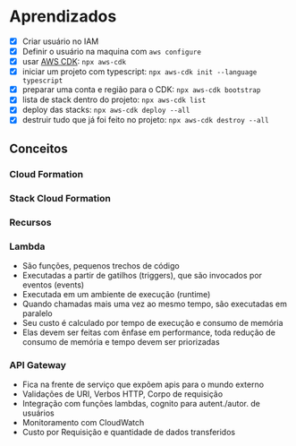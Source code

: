 # Aprendizados

- [x] Criar usuário no IAM
- [x] Definir o usuário na maquina com `aws configure`
- [x] usar [AWS CDK](https://www.npmjs.com/package/aws-cdk): `npx aws-cdk`
- [x] iniciar um projeto com typescript: `npx aws-cdk init --language typescript`
- [x] preparar uma conta e região para o CDK: `npx aws-cdk bootstrap`
- [x] lista de stack dentro do projeto: `npx aws-cdk list`
- [x] deploy das stacks: `npx aws-cdk deploy --all`
- [x] destruir tudo que já foi feito no projeto: `npx aws-cdk destroy --all`

## Conceitos

### Cloud Formation

### Stack Cloud Formation

### Recursos

### Lambda

- São funções, pequenos trechos de código
- Executadas a partir de gatilhos (triggers), que são invocados por eventos (events)
- Executada em um ambiente de execução (runtime)
- Quando chamadas mais uma vez ao mesmo tempo, são executadas em paralelo
- Seu custo é calculado por tempo de execução e consumo de memória
- Elas devem ser feitas com ênfase em performance, toda redução de consumo de memória e tempo devem ser priorizadas

### API Gateway

- Fica na frente de serviço que expõem apis para o mundo externo
- Validações de URI, Verbos HTTP, Corpo de requisição
- Integração com funções lambdas, cognito para autent./autor. de usuários
- Monitoramento com CloudWatch
- Custo por Requisição e quantidade de dados transferidos